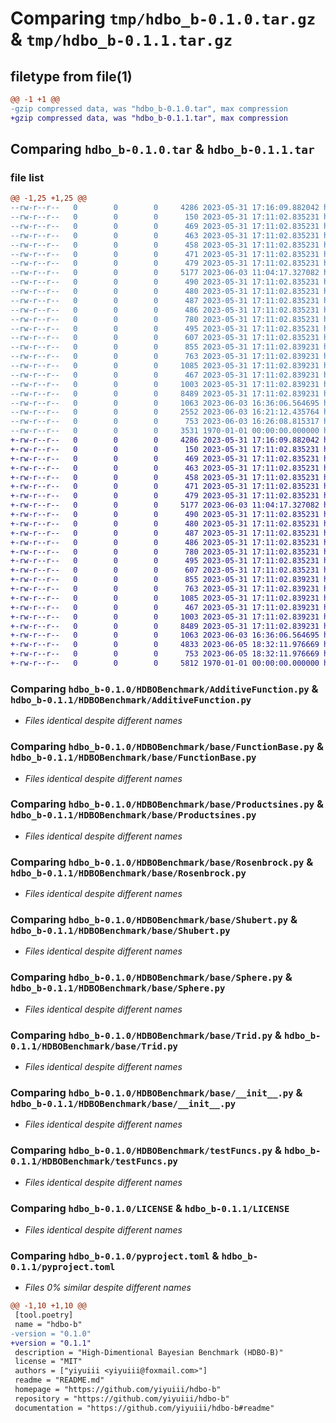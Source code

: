 # Comparing `tmp/hdbo_b-0.1.0.tar.gz` & `tmp/hdbo_b-0.1.1.tar.gz`

## filetype from file(1)

```diff
@@ -1 +1 @@
-gzip compressed data, was "hdbo_b-0.1.0.tar", max compression
+gzip compressed data, was "hdbo_b-0.1.1.tar", max compression
```

## Comparing `hdbo_b-0.1.0.tar` & `hdbo_b-0.1.1.tar`

### file list

```diff
@@ -1,25 +1,25 @@
--rw-r--r--   0        0        0     4286 2023-05-31 17:16:09.882042 hdbo_b-0.1.0/HDBOBenchmark/AdditiveFunction.py
--rw-r--r--   0        0        0      150 2023-05-31 17:11:02.835231 hdbo_b-0.1.0/HDBOBenchmark/__init__.py
--rw-r--r--   0        0        0      469 2023-05-31 17:11:02.835231 hdbo_b-0.1.0/HDBOBenchmark/base/Ackley.py
--rw-r--r--   0        0        0      463 2023-05-31 17:11:02.835231 hdbo_b-0.1.0/HDBOBenchmark/base/Branin.py
--rw-r--r--   0        0        0      458 2023-05-31 17:11:02.835231 hdbo_b-0.1.0/HDBOBenchmark/base/Bukin.py
--rw-r--r--   0        0        0      471 2023-05-31 17:11:02.835231 hdbo_b-0.1.0/HDBOBenchmark/base/Dropwave.py
--rw-r--r--   0        0        0      479 2023-05-31 17:11:02.835231 hdbo_b-0.1.0/HDBOBenchmark/base/Eggholder.py
--rw-r--r--   0        0        0     5177 2023-06-03 11:04:17.327082 hdbo_b-0.1.0/HDBOBenchmark/base/FunctionBase.py
--rw-r--r--   0        0        0      490 2023-05-31 17:11:02.835231 hdbo_b-0.1.0/HDBOBenchmark/base/Griewank.py
--rw-r--r--   0        0        0      480 2023-05-31 17:11:02.835231 hdbo_b-0.1.0/HDBOBenchmark/base/Hartmann6d.py
--rw-r--r--   0        0        0      487 2023-05-31 17:11:02.835231 hdbo_b-0.1.0/HDBOBenchmark/base/Holdertable.py
--rw-r--r--   0        0        0      486 2023-05-31 17:11:02.835231 hdbo_b-0.1.0/HDBOBenchmark/base/Noise.py
--rw-r--r--   0        0        0      780 2023-05-31 17:11:02.835231 hdbo_b-0.1.0/HDBOBenchmark/base/Productsines.py
--rw-r--r--   0        0        0      495 2023-05-31 17:11:02.835231 hdbo_b-0.1.0/HDBOBenchmark/base/Rastrigin.py
--rw-r--r--   0        0        0      607 2023-05-31 17:11:02.835231 hdbo_b-0.1.0/HDBOBenchmark/base/Rosenbrock.py
--rw-r--r--   0        0        0      855 2023-05-31 17:11:02.839231 hdbo_b-0.1.0/HDBOBenchmark/base/Shubert.py
--rw-r--r--   0        0        0      763 2023-05-31 17:11:02.839231 hdbo_b-0.1.0/HDBOBenchmark/base/Sphere.py
--rw-r--r--   0        0        0     1085 2023-05-31 17:11:02.839231 hdbo_b-0.1.0/HDBOBenchmark/base/Trid.py
--rw-r--r--   0        0        0      467 2023-05-31 17:11:02.839231 hdbo_b-0.1.0/HDBOBenchmark/base/Zero.py
--rw-r--r--   0        0        0     1003 2023-05-31 17:11:02.839231 hdbo_b-0.1.0/HDBOBenchmark/base/__init__.py
--rw-r--r--   0        0        0     8489 2023-05-31 17:11:02.839231 hdbo_b-0.1.0/HDBOBenchmark/testFuncs.py
--rw-r--r--   0        0        0     1063 2023-06-03 16:36:06.564695 hdbo_b-0.1.0/LICENSE
--rw-r--r--   0        0        0     2552 2023-06-03 16:21:12.435764 hdbo_b-0.1.0/README.md
--rw-r--r--   0        0        0      753 2023-06-03 16:26:08.815317 hdbo_b-0.1.0/pyproject.toml
--rw-r--r--   0        0        0     3531 1970-01-01 00:00:00.000000 hdbo_b-0.1.0/PKG-INFO
+-rw-r--r--   0        0        0     4286 2023-05-31 17:16:09.882042 hdbo_b-0.1.1/HDBOBenchmark/AdditiveFunction.py
+-rw-r--r--   0        0        0      150 2023-05-31 17:11:02.835231 hdbo_b-0.1.1/HDBOBenchmark/__init__.py
+-rw-r--r--   0        0        0      469 2023-05-31 17:11:02.835231 hdbo_b-0.1.1/HDBOBenchmark/base/Ackley.py
+-rw-r--r--   0        0        0      463 2023-05-31 17:11:02.835231 hdbo_b-0.1.1/HDBOBenchmark/base/Branin.py
+-rw-r--r--   0        0        0      458 2023-05-31 17:11:02.835231 hdbo_b-0.1.1/HDBOBenchmark/base/Bukin.py
+-rw-r--r--   0        0        0      471 2023-05-31 17:11:02.835231 hdbo_b-0.1.1/HDBOBenchmark/base/Dropwave.py
+-rw-r--r--   0        0        0      479 2023-05-31 17:11:02.835231 hdbo_b-0.1.1/HDBOBenchmark/base/Eggholder.py
+-rw-r--r--   0        0        0     5177 2023-06-03 11:04:17.327082 hdbo_b-0.1.1/HDBOBenchmark/base/FunctionBase.py
+-rw-r--r--   0        0        0      490 2023-05-31 17:11:02.835231 hdbo_b-0.1.1/HDBOBenchmark/base/Griewank.py
+-rw-r--r--   0        0        0      480 2023-05-31 17:11:02.835231 hdbo_b-0.1.1/HDBOBenchmark/base/Hartmann6d.py
+-rw-r--r--   0        0        0      487 2023-05-31 17:11:02.835231 hdbo_b-0.1.1/HDBOBenchmark/base/Holdertable.py
+-rw-r--r--   0        0        0      486 2023-05-31 17:11:02.835231 hdbo_b-0.1.1/HDBOBenchmark/base/Noise.py
+-rw-r--r--   0        0        0      780 2023-05-31 17:11:02.835231 hdbo_b-0.1.1/HDBOBenchmark/base/Productsines.py
+-rw-r--r--   0        0        0      495 2023-05-31 17:11:02.835231 hdbo_b-0.1.1/HDBOBenchmark/base/Rastrigin.py
+-rw-r--r--   0        0        0      607 2023-05-31 17:11:02.835231 hdbo_b-0.1.1/HDBOBenchmark/base/Rosenbrock.py
+-rw-r--r--   0        0        0      855 2023-05-31 17:11:02.839231 hdbo_b-0.1.1/HDBOBenchmark/base/Shubert.py
+-rw-r--r--   0        0        0      763 2023-05-31 17:11:02.839231 hdbo_b-0.1.1/HDBOBenchmark/base/Sphere.py
+-rw-r--r--   0        0        0     1085 2023-05-31 17:11:02.839231 hdbo_b-0.1.1/HDBOBenchmark/base/Trid.py
+-rw-r--r--   0        0        0      467 2023-05-31 17:11:02.839231 hdbo_b-0.1.1/HDBOBenchmark/base/Zero.py
+-rw-r--r--   0        0        0     1003 2023-05-31 17:11:02.839231 hdbo_b-0.1.1/HDBOBenchmark/base/__init__.py
+-rw-r--r--   0        0        0     8489 2023-05-31 17:11:02.839231 hdbo_b-0.1.1/HDBOBenchmark/testFuncs.py
+-rw-r--r--   0        0        0     1063 2023-06-03 16:36:06.564695 hdbo_b-0.1.1/LICENSE
+-rw-r--r--   0        0        0     4833 2023-06-05 18:32:11.976669 hdbo_b-0.1.1/README.md
+-rw-r--r--   0        0        0      753 2023-06-05 18:32:11.976669 hdbo_b-0.1.1/pyproject.toml
+-rw-r--r--   0        0        0     5812 1970-01-01 00:00:00.000000 hdbo_b-0.1.1/PKG-INFO
```

### Comparing `hdbo_b-0.1.0/HDBOBenchmark/AdditiveFunction.py` & `hdbo_b-0.1.1/HDBOBenchmark/AdditiveFunction.py`

 * *Files identical despite different names*

### Comparing `hdbo_b-0.1.0/HDBOBenchmark/base/FunctionBase.py` & `hdbo_b-0.1.1/HDBOBenchmark/base/FunctionBase.py`

 * *Files identical despite different names*

### Comparing `hdbo_b-0.1.0/HDBOBenchmark/base/Productsines.py` & `hdbo_b-0.1.1/HDBOBenchmark/base/Productsines.py`

 * *Files identical despite different names*

### Comparing `hdbo_b-0.1.0/HDBOBenchmark/base/Rosenbrock.py` & `hdbo_b-0.1.1/HDBOBenchmark/base/Rosenbrock.py`

 * *Files identical despite different names*

### Comparing `hdbo_b-0.1.0/HDBOBenchmark/base/Shubert.py` & `hdbo_b-0.1.1/HDBOBenchmark/base/Shubert.py`

 * *Files identical despite different names*

### Comparing `hdbo_b-0.1.0/HDBOBenchmark/base/Sphere.py` & `hdbo_b-0.1.1/HDBOBenchmark/base/Sphere.py`

 * *Files identical despite different names*

### Comparing `hdbo_b-0.1.0/HDBOBenchmark/base/Trid.py` & `hdbo_b-0.1.1/HDBOBenchmark/base/Trid.py`

 * *Files identical despite different names*

### Comparing `hdbo_b-0.1.0/HDBOBenchmark/base/__init__.py` & `hdbo_b-0.1.1/HDBOBenchmark/base/__init__.py`

 * *Files identical despite different names*

### Comparing `hdbo_b-0.1.0/HDBOBenchmark/testFuncs.py` & `hdbo_b-0.1.1/HDBOBenchmark/testFuncs.py`

 * *Files identical despite different names*

### Comparing `hdbo_b-0.1.0/LICENSE` & `hdbo_b-0.1.1/LICENSE`

 * *Files identical despite different names*

### Comparing `hdbo_b-0.1.0/pyproject.toml` & `hdbo_b-0.1.1/pyproject.toml`

 * *Files 0% similar despite different names*

```diff
@@ -1,10 +1,10 @@
 [tool.poetry]
 name = "hdbo-b"
-version = "0.1.0"
+version = "0.1.1"
 description = "High-Dimentional Bayesian Benchmark (HDBO-B)"
 license = "MIT"
 authors = ["yiyuiii <yiyuiii@foxmail.com>"]
 readme = "README.md"
 homepage = "https://github.com/yiyuiii/hdbo-b"
 repository = "https://github.com/yiyuiii/hdbo-b"
 documentation = "https://github.com/yiyuiii/hdbo-b#readme"
```


